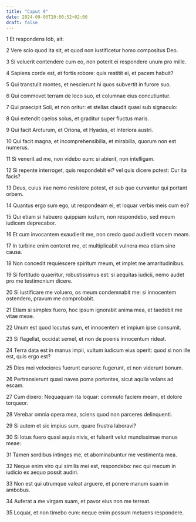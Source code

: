 ```yaml
---
title: "Caput 9"
date: 2024-09-06T20:00:52+02:00
draft: false
---
```



1 Et respondens Iob, ait:

2 Vere scio quod ita sit, et quod non iustificetur homo compositus Deo.

3 Si voluerit contendere cum eo, non poterit ei respondere unum pro mille.

4 Sapiens corde est, et fortis robore: quis restitit ei, et pacem habuit?

5 Qui transtulit montes, et nescierunt hi quos subvertit in furore suo.

6 Qui commovet terram de loco suo, et columnae eius concutiuntur.

7 Qui praecipit Soli, et non oritur: et stellas claudit quasi sub signaculo:

8 Qui extendit caelos solus, et graditur super fluctus maris.

9 Qui facit Arcturum, et Oriona, et Hyadas, et interiora austri.

10 Qui facit magna, et incomprehensibilia, et mirabilia, quorum non est numerus.

11 Si venerit ad me, non videbo eum: si abierit, non intelligam.

12 Si repente interroget, quis respondebit ei? vel quis dicere potest: Cur ita facis?

13 Deus, cuius irae nemo resistere potest, et sub quo curvantur qui portant orbem.

14 Quantus ergo sum ego, ut respondeam ei, et loquar verbis meis cum eo?

15 Qui etiam si habuero quippiam iustum, non respondebo, sed meum iudicem deprecabor.

16 Et cum invocantem exaudierit me, non credo quod audierit vocem meam.

17 In turbine enim conteret me, et multiplicabit vulnera mea etiam sine causa.

18 Non concedit requiescere spiritum meum, et implet me amaritudinibus.

19 Si fortitudo quaeritur, robustissimus est: si aequitas iudicii, nemo audet pro me testimonium dicere.

20 Si iustificare me voluero, os meum condemnabit me: si innocentem ostendero, pravum me comprobabit.

21 Etiam si simplex fuero, hoc ipsum ignorabit anima mea, et taedebit me vitae meae.

22 Unum est quod locutus sum, et innocentem et impium ipse consumit.

23 Si flagellat, occidat semel, et non de poenis innocentum rideat.

24 Terra data est in manus impii, vultum iudicum eius operit: quod si non ille est, quis ergo est?

25 Dies mei velociores fuerunt cursore: fugerunt, et non viderunt bonum.

26 Pertransierunt quasi naves poma portantes, sicut aquila volans ad escam.

27 Cum dixero: Nequaquam ita loquar: commuto faciem meam, et dolore torqueor.

28 Verebar omnia opera mea, sciens quod non parceres delinquenti.

29 Si autem et sic impius sum, quare frustra laboravi?

30 Si lotus fuero quasi aquis nivis, et fulserit velut mundissimae manus meae:

31 Tamen sordibus intinges me, et abominabuntur me vestimenta mea.

32 Neque enim viro qui similis mei est, respondebo: nec qui mecum in iudicio ex aequo possit audiri.

33 Non est qui utrumque valeat arguere, et ponere manum suam in ambobus.

34 Auferat a me virgam suam, et pavor eius non me terreat.

35 Loquar, et non timebo eum: neque enim possum metuens respondere.

